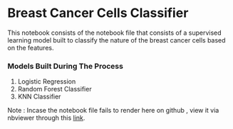 # Breast Cancer Cells Classifier

This notebook consists of the notebook file that consists of a supervised learning model built to classify the nature of the breast cancer cells based on the features.

### Models Built During The Process 
1. Logistic Regression 
2. Random Forest Classifier 
3. KNN Classifier 

Note : Incase the notebook file fails to render here on github , view it via nbviewer through this [link](https://nbviewer.org/github/anishadhar01/Breast_Cancer_Cells_Classifier/blob/main/Breast%20Cancer%20Cells%20Classifier.ipynb).
